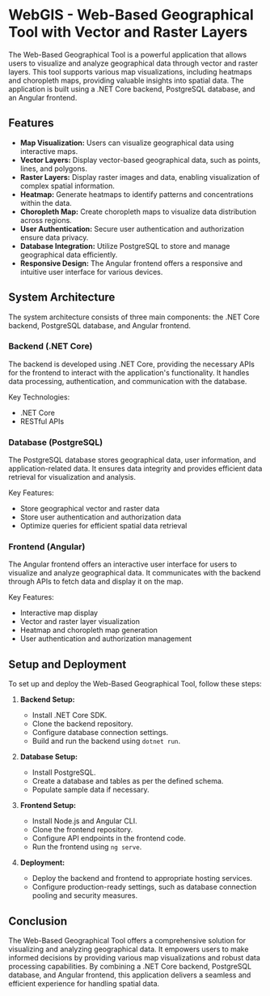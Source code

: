 # WebGIS - Web-Based Geographical Tool with Vector and Raster Layers

The Web-Based Geographical Tool is a powerful application that allows users to visualize and analyze geographical data through vector and raster layers. This tool supports various map visualizations, including heatmaps and choropleth maps, providing valuable insights into spatial data. The application is built using a .NET Core backend, PostgreSQL database, and an Angular frontend.

## Features

- **Map Visualization:** Users can visualize geographical data using interactive maps.
- **Vector Layers:** Display vector-based geographical data, such as points, lines, and polygons.
- **Raster Layers:** Display raster images and data, enabling visualization of complex spatial information.
- **Heatmap:** Generate heatmaps to identify patterns and concentrations within the data.
- **Choropleth Map:** Create choropleth maps to visualize data distribution across regions.
- **User Authentication:** Secure user authentication and authorization ensure data privacy.
- **Database Integration:** Utilize PostgreSQL to store and manage geographical data efficiently.
- **Responsive Design:** The Angular frontend offers a responsive and intuitive user interface for various devices.

## System Architecture

The system architecture consists of three main components: the .NET Core backend, PostgreSQL database, and Angular frontend.

### Backend (.NET Core)

The backend is developed using .NET Core, providing the necessary APIs for the frontend to interact with the application's functionality. It handles data processing, authentication, and communication with the database.

Key Technologies:
- .NET Core
- RESTful APIs

### Database (PostgreSQL)

The PostgreSQL database stores geographical data, user information, and application-related data. It ensures data integrity and provides efficient data retrieval for visualization and analysis.

Key Features:
- Store geographical vector and raster data
- Store user authentication and authorization data
- Optimize queries for efficient spatial data retrieval

### Frontend (Angular)

The Angular frontend offers an interactive user interface for users to visualize and analyze geographical data. It communicates with the backend through APIs to fetch data and display it on the map.

Key Features:
- Interactive map display
- Vector and raster layer visualization
- Heatmap and choropleth map generation
- User authentication and authorization management

## Setup and Deployment

To set up and deploy the Web-Based Geographical Tool, follow these steps:

1. **Backend Setup:**
   - Install .NET Core SDK.
   - Clone the backend repository.
   - Configure database connection settings.
   - Build and run the backend using `dotnet run`.

2. **Database Setup:**
   - Install PostgreSQL.
   - Create a database and tables as per the defined schema.
   - Populate sample data if necessary.

3. **Frontend Setup:**
   - Install Node.js and Angular CLI.
   - Clone the frontend repository.
   - Configure API endpoints in the frontend code.
   - Run the frontend using `ng serve`.

4. **Deployment:**
   - Deploy the backend and frontend to appropriate hosting services.
   - Configure production-ready settings, such as database connection pooling and security measures.

## Conclusion

The Web-Based Geographical Tool offers a comprehensive solution for visualizing and analyzing geographical data. It empowers users to make informed decisions by providing various map visualizations and robust data processing capabilities. By combining a .NET Core backend, PostgreSQL database, and Angular frontend, this application delivers a seamless and efficient experience for handling spatial data.

